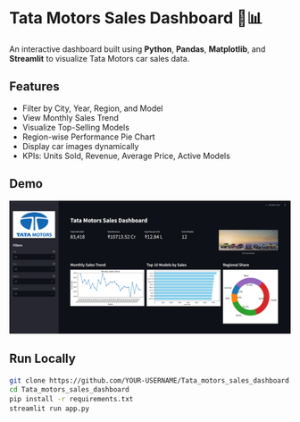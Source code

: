 # Tata Motors Sales Dashboard 🚗📊

An interactive dashboard built using **Python**, **Pandas**, **Matplotlib**, and **Streamlit** to visualize Tata Motors car sales data.

## Features

- Filter by City, Year, Region, and Model
- View Monthly Sales Trend
- Visualize Top-Selling Models
- Region-wise Performance Pie Chart
- Display car images dynamically
- KPIs: Units Sold, Revenue, Average Price, Active Models

## Demo

![Dashboard Screenshot](Screenshot.png)

## Run Locally

```bash
git clone https://github.com/YOUR-USERNAME/Tata_motors_sales_dashboard.git
cd Tata_motors_sales_dashboard
pip install -r requirements.txt
streamlit run app.py
